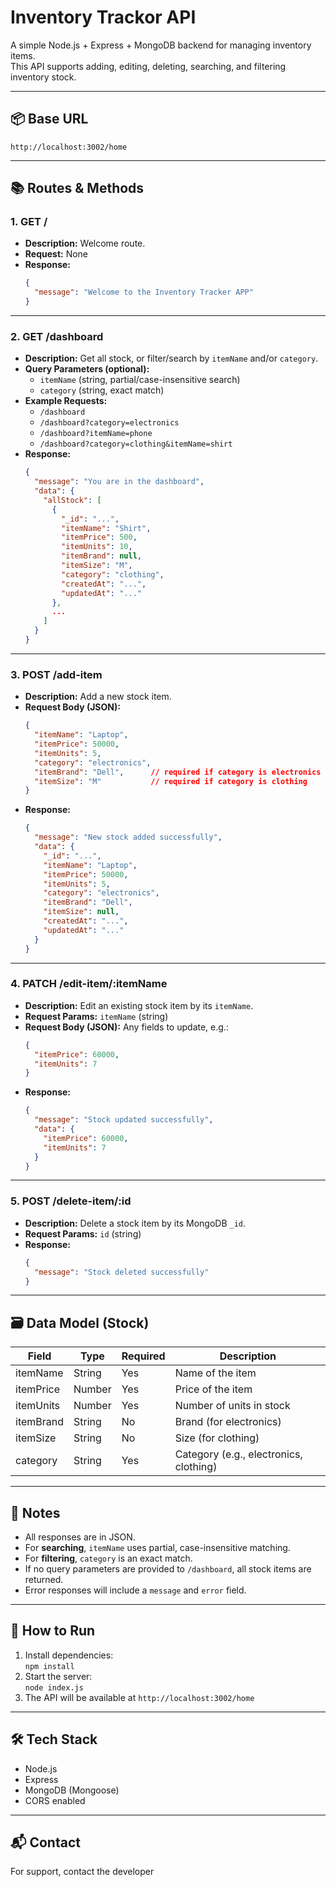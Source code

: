 # Inventory Trackor API

A simple Node.js + Express + MongoDB backend for managing inventory items.  
This API supports adding, editing, deleting, searching, and filtering inventory stock.

---

## 📦 **Base URL**

```
http://localhost:3002/home
```

---

## 📚 **Routes & Methods**

### 1. **GET /**

- **Description:** Welcome route.
- **Request:** None
- **Response:**
  ```json
  {
    "message": "Welcome to the Inventory Tracker APP"
  }
  ```

---

### 2. **GET /dashboard**

- **Description:** Get all stock, or filter/search by `itemName` and/or `category`.
- **Query Parameters (optional):**
  - `itemName` (string, partial/case-insensitive search)
  - `category` (string, exact match)
- **Example Requests:**
  - `/dashboard`
  - `/dashboard?category=electronics`
  - `/dashboard?itemName=phone`
  - `/dashboard?category=clothing&itemName=shirt`
- **Response:**
  ```json
  {
    "message": "You are in the dashboard",
    "data": {
      "allStock": [
        {
          "_id": "...",
          "itemName": "Shirt",
          "itemPrice": 500,
          "itemUnits": 10,
          "itemBrand": null,
          "itemSize": "M",
          "category": "clothing",
          "createdAt": "...",
          "updatedAt": "..."
        },
        ...
      ]
    }
  }
  ```

---

### 3. **POST /add-item**

- **Description:** Add a new stock item.
- **Request Body (JSON):**
  ```json
  {
    "itemName": "Laptop",
    "itemPrice": 50000,
    "itemUnits": 5,
    "category": "electronics",
    "itemBrand": "Dell",      // required if category is electronics
    "itemSize": "M"           // required if category is clothing
  }
  ```
- **Response:**
  ```json
  {
    "message": "New stock added successfully",
    "data": {
      "_id": "...",
      "itemName": "Laptop",
      "itemPrice": 50000,
      "itemUnits": 5,
      "category": "electronics",
      "itemBrand": "Dell",
      "itemSize": null,
      "createdAt": "...",
      "updatedAt": "..."
    }
  }
  ```

---

### 4. **PATCH /edit-item/:itemName**

- **Description:** Edit an existing stock item by its `itemName`.
- **Request Params:** `itemName` (string)
- **Request Body (JSON):** Any fields to update, e.g.:
  ```json
  {
    "itemPrice": 60000,
    "itemUnits": 7
  }
  ```
- **Response:**
  ```json
  {
    "message": "Stock updated successfully",
    "data": {
      "itemPrice": 60000,
      "itemUnits": 7
    }
  }
  ```

---

### 5. **POST /delete-item/:id**

- **Description:** Delete a stock item by its MongoDB `_id`.
- **Request Params:** `id` (string)
- **Response:**
  ```json
  {
    "message": "Stock deleted successfully"
  }
  ```

---

## 🗃️ **Data Model (Stock)**

| Field      | Type    | Required | Description                        |
|------------|---------|----------|------------------------------------|
| itemName   | String  | Yes      | Name of the item                   |
| itemPrice  | Number  | Yes      | Price of the item                  |
| itemUnits  | Number  | Yes      | Number of units in stock           |
| itemBrand  | String  | No       | Brand (for electronics)            |
| itemSize   | String  | No       | Size (for clothing)                |
| category   | String  | Yes      | Category (e.g., electronics, clothing) |

---

## 📝 **Notes**

- All responses are in JSON.
- For **searching**, `itemName` uses partial, case-insensitive matching.
- For **filtering**, `category` is an exact match.
- If no query parameters are provided to `/dashboard`, all stock items are returned.
- Error responses will include a `message` and `error` field.

---

## 🚀 **How to Run**

1. Install dependencies:  
   `npm install`
2. Start the server:  
   `node index.js`
3. The API will be available at `http://localhost:3002/home`

---

## 🛠️ **Tech Stack**

- Node.js
- Express
- MongoDB (Mongoose)
- CORS enabled

---

## 📬 **Contact**

For support, contact the developer